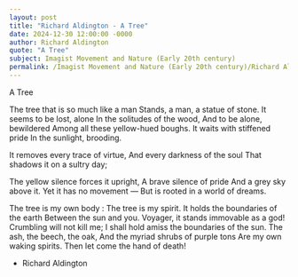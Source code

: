 ```yaml
---
layout: post
title: "Richard Aldington - A Tree"
date: 2024-12-30 12:00:00 -0000
author: Richard Aldington
quote: "A Tree"
subject: Imagist Movement and Nature (Early 20th century)
permalink: /Imagist Movement and Nature (Early 20th century)/Richard Aldington/Richard Aldington - A Tree
---
```


A Tree

The tree that is so much like a man
Stands, a man, a statue of stone.
It seems to be lost, alone
In the solitudes of the wood,
And to be alone, bewildered
Among all these yellow-hued boughs.
It waits with stiffened pride
In the sunlight, brooding.

It removes every trace of virtue,
And every darkness of the soul
That shadows it on a sultry day;

The yellow silence forces it upright,
A brave silence of pride
And a grey sky above it. 
Yet it has no movement —
But is rooted in a world of dreams.

The tree is my own body :
The tree is my spirit.
It holds the boundaries of the earth 
Between the sun and you.
Voyager, it stands immovable as a god!
Crumbling will not kill me; 
I shall hold amiss the boundaries of the sun.
The ash, the beech, the oak,
And the myriad shrubs of purple tons
Are my own waking spirits. 
Then let come the hand of death!

- Richard Aldington
